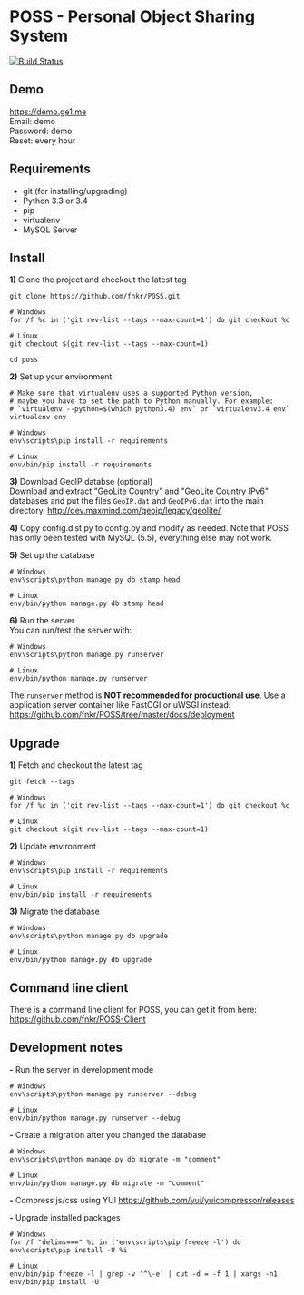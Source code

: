 # POSS - Personal Object Sharing System

[![Build Status](https://magnum.travis-ci.com/fnkr/POSS.svg?token=Upy55UysDyQpDJCzdKA3&branch=master)](https://magnum.travis-ci.com/fnkr/POSS)

## Demo
https://demo.ge1.me  
Email: demo  
Password: demo  
Reset: every hour

## Requirements
* git (for installing/upgrading)
* Python 3.3 or 3.4
* pip
* virtualenv
* MySQL Server

## Install
**1)** Clone the project and checkout the latest tag
```
git clone https://github.com/fnkr/POSS.git

# Windows
for /f %c in ('git rev-list --tags --max-count=1') do git checkout %c

# Linux
git checkout $(git rev-list --tags --max-count=1)

cd poss
```

**2)** Set up your environment
```
# Make sure that virtualenv uses a supported Python version,
# maybe you have to set the path to Python manually. For example:
# `virtualenv --python=$(which python3.4) env` or `virtualenv3.4 env`
virtualenv env

# Windows
env\scripts\pip install -r requirements

# Linux
env/bin/pip install -r requirements
```

**3)** Download GeoIP databse (optional)  
Download and extract "GeoLite Country" and "GeoLite Country IPv6" databases
and put the files `GeoIP.dat` and `GeoIPv6.dat` into the main directory.
http://dev.maxmind.com/geoip/legacy/geolite/

**4)** Copy config.dist.py to config.py and modify as needed. Note that POSS has only been tested with MySQL (5.5), everything else may not work.

**5)** Set up the database
```
# Windows
env\scripts\python manage.py db stamp head

# Linux
env/bin/python manage.py db stamp head
```

**6)** Run the server  
You can run/test the server with:

```
# Windows
env\scripts\python manage.py runserver

# Linux
env/bin/python manage.py runserver
```

The `runserver` method is **NOT recommended for productional use**.
Use a application server container like FastCGI or uWSGI instead:
https://github.com/fnkr/POSS/tree/master/docs/deployment

## Upgrade

**1)** Fetch and checkout the latest tag
```
git fetch --tags

# Windows
for /f %c in ('git rev-list --tags --max-count=1') do git checkout %c

# Linux
git checkout $(git rev-list --tags --max-count=1)
```

**2)** Update environment
```
# Windows
env\scripts\pip install -r requirements

# Linux
env/bin/pip install -r requirements
```

**3)** Migrate the database
```
# Windows
env\scripts\python manage.py db upgrade

# Linux
env/bin/python manage.py db upgrade
```

## Command line client

There is a command line client for POSS, you can get it from here:
https://github.com/fnkr/POSS-Client

## Development notes
**-** Run the server in development mode
```
# Windows
env\scripts\python manage.py runserver --debug

# Linux
env/bin/python manage.py runserver --debug
```

**-** Create a migration after you changed the database
```
# Windows
env\scripts\python manage.py db migrate -m "comment"

# Linux
env/bin/python manage.py db migrate -m "comment"
```

**-** Compress js/css using YUI
https://github.com/yui/yuicompressor/releases

**-** Upgrade installed packages
```
# Windows
for /f "delims===" %i in ('env\scripts\pip freeze -l') do env\scripts\pip install -U %i

# Linux
env/bin/pip freeze -l | grep -v '^\-e' | cut -d = -f 1 | xargs -n1 env/bin/pip install -U
```
